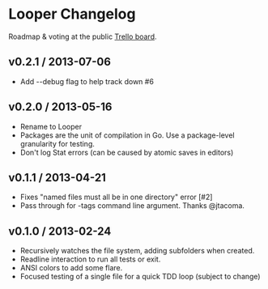 # Looper Changelog

Roadmap & voting at the public [Trello board](https://trello.com/b/VvblYiSE).

## v0.2.1 / 2013-07-06

* Add --debug flag to help track down #6

## v0.2.0 / 2013-05-16

* Rename to Looper
* Packages are the unit of compilation in Go. Use a package-level granularity for testing.
* Don't log Stat errors (can be caused by atomic saves in editors)

## v0.1.1 / 2013-04-21

* Fixes "named files must all be in one directory" error [#2]
* Pass through for -tags command line argument. Thanks @jtacoma.

## v0.1.0 / 2013-02-24

* Recursively watches the file system, adding subfolders when created.
* Readline interaction to run all tests or exit.
* ANSI colors to add some flare.
* Focused testing of a single file for a quick TDD loop (subject to change)
